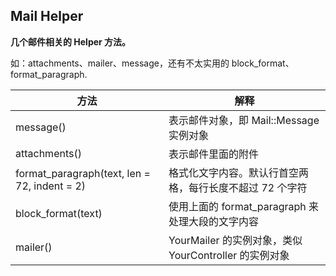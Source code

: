 ## Mail Helper

**几个邮件相关的 Helper 方法。**

如：attachments、mailer、message，还有不太实用的 block_format、format_paragraph.

| 方法 | 解释 |
| -- | -- |
| message() | 表示邮件对象，即 Mail::Message 实例对象 |
| attachments() | 表示邮件里面的附件 |
| format_paragraph(text, len = 72, indent = 2) | 格式化文字内容。默认行首空两格，每行长度不超过 72 个字符 |
| block_format(text) | 使用上面的 format_paragraph 来处理大段的文字内容 |
| mailer() | YourMailer 的实例对象，类似 YourController 的实例对象 |
